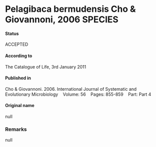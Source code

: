 # Pelagibaca bermudensis Cho & Giovannoni, 2006 SPECIES

#### Status
ACCEPTED

#### According to
The Catalogue of Life, 3rd January 2011

#### Published in
Cho & Giovannoni. 2006. International Journal of Systematic and Evolutionary Microbiology    Volume: 56    Pages: 855-859    Part: Part 4

#### Original name
null

### Remarks
null